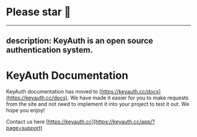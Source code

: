 # Please star 🌟
---
description: KeyAuth is an open source authentication system.
---

# KeyAuth Documentation

KeyAuth documentation has moved to [https://keyauth.cc/docs](https://keyauth.cc/docs). We have made it easier for you to make requests from the site and not need to implement it into your project to test it out. We hope you enjoy!

Contact us here [https://keyauth.cc](https://keyauth.cc/app/?page=support)


